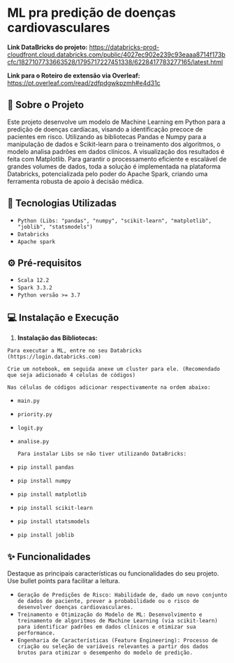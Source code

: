 # ML pra predição de doenças cardiovasculares

**Link DataBricks do projeto:** https://databricks-prod-cloudfront.cloud.databricks.com/public/4027ec902e239c93eaaa8714f173bcfc/1827107733663528/1795717227451338/6228417783277165/latest.html

**Link para o Roteiro de extensão via Overleaf:** https://pt.overleaf.com/read/zdfpdgwkpzmh#e4d31c

## 📝 Sobre o Projeto

Este projeto desenvolve um modelo de Machine Learning em Python para a predição de doenças cardíacas, visando a identificação precoce de pacientes em risco.
Utilizando as bibliotecas Pandas e Numpy para a manipulação de dados e Scikit-learn para o treinamento dos algoritmos, o modelo analisa padrões em dados clínicos. A visualização dos resultados é feita com Matplotlib. Para garantir o processamento eficiente e escalável de grandes volumes de dados, toda a solução é implementada na plataforma Databricks, potencializada pelo poder do Apache Spark, criando uma ferramenta robusta de apoio à decisão médica.

## 🚀 Tecnologias Utilizadas
* `Python (Libs: "pandas", "numpy", "scikit-learn", "matplotlib", "joblib", "statsmodels")`
* `Databricks`
* `Apache spark`

## ⚙️ Pré-requisitos
* `Scala 12.2`
* `Spark 3.3.2`
* `Python versão >= 3.7`

## 💻 Instalação e Execução
1.  **Instalação das Bibliotecas:**
   
   `Para executar a ML, entre no seu Databricks (https://login.databricks.com)`
   
   `Crie um notebook, em seguida anexe um cluster para ele. (Recomendado que seja adicionado 4 celulas de códigos)`

   `Nas células de códigos adicionar respectivamente na ordem abaixo:`
* `main.py`
* `priority.py`
* `logit.py`
* `analise.py`

  `Para instalar Libs se não tiver utilizando DataBricks:`
  
* `pip install pandas`
* `pip install numpy`
* `pip install matplotlib`
* `pip install scikit-learn`
* `pip install statsmodels`
* `pip install joblib`
   

## ✨ Funcionalidades
Destaque as principais características ou funcionalidades do seu projeto. Use bullet points para facilitar a leitura.

* `Geração de Predições de Risco: Habilidade de, dado um novo conjunto de dados de paciente, prever a probabilidade ou o risco de desenvolver doenças cardiovasculares.`
* `Treinamento e Otimização do Modelo de ML: Desenvolvimento e treinamento de algoritmos de Machine Learning (via scikit-learn) para identificar padrões em dados clínicos e otimizar sua performance.`
* `Engenharia de Características (Feature Engineering): Processo de criação ou seleção de variáveis relevantes a partir dos dados brutos para otimizar o desempenho do modelo de predição.`
